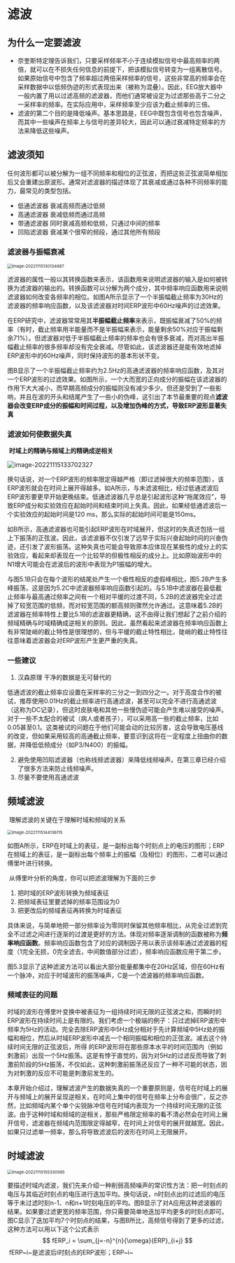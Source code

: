 # 滤波

## 为什么一定要滤波

+ 奈奎斯特定理告诉我们，只要采样频率不小于连续模拟信号中最高频率的两倍，就可以在不损失任何信息的前提下，把该模拟信号转变为一组离散信号。如果原始信号中包含了频率超过两倍采样频率的信号，这些非常高的频率会在采样数据中以低频伪迹的形式表现出来（被称为混叠）。因此，EEG放大器中一般内置了用以过滤高频的滤波器，而他们通常被设定为过滤那些高于二分之一采样率的频率。在实际应用中，采样频率至少应该为截止频率的三倍。
+ 滤波的第二个目的是降低噪声。基本思路是，EEG中既包含信号也包含噪声，而其中一些噪声在频率上与信号的差异较大，因此可以通过衰减特定频率的方法来降低这些噪声。

## 滤波须知

​		任何波形都可以被分解为一组不同频率和相位的正弦波，而把这些正弦波简单相加后又会重建出原波形。通常对滤波器的描述体现了其衰减或通过各种不同频率的能力，最常见的类型包括。

+ 低通滤波器 衰减高频而通过低频
+ 高通滤波器 衰减低频而通过高频
+ 带通滤波器 同时衰减高频和低频，只通过中间的频率
+ 凹陷滤波器 衰减某个很窄的频段，通过其他所有频段

### 滤波器与振幅衰减

<img src="C:\Users\XUE\AppData\Roaming\Typora\typora-user-images\image-20221115130134687.png" alt="image-20221115130134687" style="zoom:67%;" />

​		滤波器的属性一般以其转换函数来表示，该函数用来说明滤波器的输入是如何被转换为滤波器的输出的。转换函数可以分解为两个成分，其中频率响应函数用来说明滤波器如何改变各频率的相位。如图A所示显示了一个半振幅截止频率为30Hz的滤波器的频率响应函数，以及该滤波器对时间ERP波形中60Hz噪声的过滤效果。

​		在ERP研究中，滤波器常常用其**半振幅截止频率**来表示，既振幅衰减了50%的频率（有时，截止频率用半能量而不是半振幅来表示，能量剩余50%对应于振幅剩余71%）。但滤波器对低于半振幅截止频率的频率也会有很多衰减，而对高出半振幅截止频率的很多频率却没有完全衰减。尽管如此，该滤波器还是能有效地滤掉ERP波形中的60Hz噪声，同时保持波形的基本形状不变。

​		图B显示了一个半振幅截止频率约为2.5Hz的高通滤波器的频率响应函数，及其对一个ERP波形的过滤效果。如图所示，一个大而宽的正向成分的振幅在该滤波器的作用下大大减小，而早期高频成分的振幅则没有减少多少。但还是受到了一些影响，并且在波的开头和结尾产生了一些小的伪峰，这引出了本节最重要的观点**滤波器会改变ERP成分的振幅和时间过程，以及增加伪峰的方式，导致ERP波形显著失真**		

### 滤波如何使数据失真

​		**时域上的精确与频域上的精确成逆相关**

![image-20221115133702327](C:\Users\XUE\AppData\Roaming\Typora\typora-user-images\image-20221115133702327.png)

​		换句话说，对一个ERP波形的频率限定得越严格（即过滤掉很大的频率范围），该ERP波形就会在时间上展开得越多。如A所示，与未滤波相比，经过低通滤波后ERP波形要更早开始更晚结束。低通滤波器几乎总是引起波形这种“拖尾效应”，导致ERP成分和实验效应在起始时间和结束时间上失真。因此，如果经低通滤波后一个实验效应的起始时间是120 ms，那么实际的起始时间可能是150ms。

​		如B所示，高通滤波器也可能引起ERP波形在时域展开，但这时的失真还包括一组上下振荡的正弦波。因此，该滤波器不仅引发了远早于实际兴奋起始时间的兴奋伪迹，还引发了波形振荡。这种失真也可能会导致原本应体现在某极性的成分上的实验效应，看起来却表现在一个比较早的但极性相反的成分上。比如原始波形中的N1增大可能会在滤波后的波形中表现为P1振幅的增大。

​		与图5.1B只会在每个波形的结尾处产生一个极性相反的虚假峰相比，图5.2B产生多峰振荡，这是因为5.2C中滤波器频率响应函数引起的。与5.1B中滤波器在最低截止频率与最高通过频率之间有一个相对平缓的过渡不同，5.2B的滤波器完全过滤掉了较宽范围的低频，而对较宽范围的额高频则骤然允许通过。这意味着5.2B的滤波器在频率特性上要比5.1B的滤波器更精确，这不由得让我们想起了之前介绍的频域精确与时域精确成逆相关的原则。因此，虽然看起来滤波器在频率响应函数上有非常陡峭的截止特性是很理想的，但与平缓的截止特性相比，陡峭的截止特性往往意味着滤波器会对ERP波形产生更严重的失真。

### 一些建议

1. 汉森原理 干净的数据是无可替代的

​		低通滤波的截止频率应设置在采样率的三分之一到四分之一。对于高度合作的被试，推荐使用0.01Hz的截止频率进行高通滤波，甚至可以完全不进行高通滤波（这称为DC记录），但这时皮肤电和其他一些慢伪迹可能会产生难以接受的噪声。对于一些不太配合的被试（病人或者孩子），可以采用高一些的截止频率，比如0.05甚至0.1。这类被试的问题在于他们可能会动的比较厉害，这会导致电压基线的改变，但如果采用较高的高通截止频率，要意识到这将在一定程度上扭曲你的数据，并降低低频成分（如P3/N400）的振幅。

2. 避免使用凹陷滤波器（也称线频滤波器）来降低线频噪声。在第三章已经介绍了很多方法来防止线频噪声。
3. 尽量不要使用高通滤波

## 频域滤波

​		理解滤波的关键在于理解时域和频域的关系

<img src="C:\Users\XUE\AppData\Roaming\Typora\typora-user-images\image-20221115144136115.png" alt="image-20221115144136115" style="zoom:67%;" />

​		如图A所示，ERP在时域上的表征，是一副标出每个时刻点上的电压的图形；ERP在频域上的表征，是一副标出每个频率上的振幅（及相位）的图形，二者可以通过傅里叶进行转换。

​	从傅里叶分析的角度，你可以把滤波理解为下面的三步

1. 把时域的ERP波形转换为频域表征
2. 把频域表征里要滤掉的频率范围设为0
3. 把更改后的频域表征再转换为时域表征

​		具体来说，与简单地把一部分频率设为零同时保留其他频率相比，从完全过滤到完全不过滤之间进行逐渐的过渡是更好的方法。体现对频率逐渐调制的函数被称为**频率响应函数**。频率响应函数包含了对应的调制因子用以表示该频率通过滤波器的程度（1完全无损，0完全滤去，中间数值部分过滤），频率响应函数应用于第二步。

​		图5.3显示了这种滤波方法可以看出大部分能量都集中在20Hz区域，但在60Hz有一个脉冲，对应于时域波形的振荡噪声，C是一个滤波器的频率响应函数。

### 频域表征的问题

​		时域的波形在傅里叶变换中被表征为一组持续时间无限的正弦波之和，而瞬时的ERP波形在持续时间上是有限的。我们考虑一个极端的例子：只过滤掉ERP波形中频率为5Hz的活动。完全去除ERP波形中5Hz成分相对于先计算频域中5Hz处的振幅和相位，然后从时域ERP波形中减去一个相同振幅和相位的正弦波。减去这个持续时间无限的正弦波后，所得 的ERP波形将在那些原本水平的时间范围内（例如刺激前）出现一个5Hz振荡。这是有悖于直觉的，因为对5Hz的过滤反而导致了刺激前阶段的5Hz振荡，不仅如此，这种刺激前振荡还反应了一种不可能的状态，因为对刺激的反应不可能是刺激前发生的。

​		本章开始介绍过，理解滤波产生的数据失真的一个重要原则是，信号在时域上的展开与频域上的展开呈现逆相关。在时间上集中的信号在频率上分布会很广，反之亦然，比如频域内某个单个尖锐脉冲信号在时域内表现为一个持续时间无限的正弦波。由于这种时域和频域的逆相关，那些严格限定频率的看不清必然会在时间上展开信号，滤波器在频域内范围限定得越窄，在时间上对信号的展开就越宽。因此，如果只过滤单一频率，那么将导致滤波后的波形在时间上无限展开。

## 时域滤波

<img src="C:\Users\XUE\AppData\Roaming\Typora\typora-user-images\image-20221115155330595.png" alt="image-20221115155330595" style="zoom:67%;" />

​		要描述时域内滤波，我们先来介绍一种削弱高频噪声的常识性方法：把一时刻点的电压与其临近时刻点的电压进行迭加平均。换句话说，n时刻点出的过滤后的电压等于未过滤时刻n-1、n和n+1时刻电压的平均。图B显示了对A应用这种滤波器的结果。如果要过滤更宽的频率范围，你只需要简单地迭加平均更多的时刻点即可。图C显示了迭加平均7个时刻点的结果，与图B所比，高频信号得到了更多的过滤，这种方法可以用以下这个公式表示
$$
fERP_i = \sum_{j=-n}^{n}{\omega}{ERP}_{i+j}
$$
​		fERP~i~是滤波后i时刻点的ERP波形；ERP~i~

